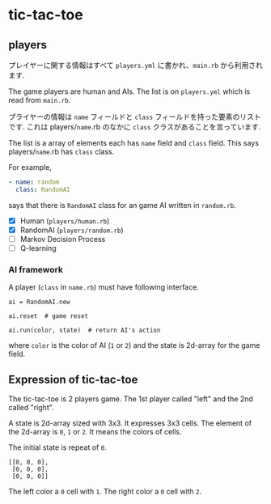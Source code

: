 # tic-tac-toe

## players

プレイヤーに関する情報はすべて `players.yml` に書かれ、`main.rb` から利用されます.

The game players are human and AIs.
The list is on `players.yml` which is read from `main.rb`.

プライヤーの情報は `name` フィールドと `class` フィールドを持った要素のリストです. これは players/`name`.rb のなかに `class` クラスがあることを言っています.

The list is a array of elements each has `name` field and `class` field.
This says players/`name`.rb has `class` class.

For example,

```yaml
- name: random
  class: RandomAI
```

says that there is  `RandomAI` class for an game AI written in `random.rb`.

- [x] Human (`players/human.rb`)
- [x] RandomAI (`players/random.rb`)
- [ ] Markov Decision Process
- [ ] Q-learning

### AI framework

A player (`class` in `name.rb`) must have following interface.

```
ai = RandomAI.new

ai.reset  # game reset

ai.run(color, state)  # return AI's action
```

where
`color` is the color of AI (`1` or `2`)
and the state is 2d-array for the game field.

## Expression of tic-tac-toe

The tic-tac-toe is 2 players game.
The 1st player called "left"
and the 2nd called "right".

A state is 2d-array sized with 3x3.
It expresses 3x3 cells.
The element of the 2d-array is `0`, `1` or `2`.
It means the colors of cells.

The initial state is repeat of `0`.

```
[[0, 0, 0],
 [0, 0, 0],
 [0, 0, 0]]
```

The left color a `0` cell with `1`.
The right color a `0` cell with `2`.


